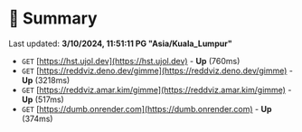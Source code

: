 # 📖 Summary
Last updated: **3/10/2024, 11:51:11 PG "Asia/Kuala_Lumpur"**

- `GET` [https://hst.ujol.dev](https://hst.ujol.dev) - **Up** (760ms)
- `GET` [https://reddviz.deno.dev/gimme](https://reddviz.deno.dev/gimme) - **Up** (3218ms)
- `GET` [https://reddviz.amar.kim/gimme](https://reddviz.amar.kim/gimme) - **Up** (517ms)
- `GET` [https://dumb.onrender.com](https://dumb.onrender.com) - **Up** (374ms)
